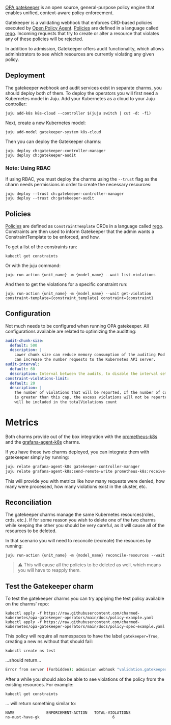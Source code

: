 [OPA gatekeeper](https://open-policy-agent.github.io/gatekeeper/website/docs/) is an open source, general-purpose policy engine that enables unified, context-aware policy enforcement.

Gatekeeper is a validating webhook that enforces CRD-based policies executed by [Open Policy Agent](https://www.openpolicyagent.org/). [Policies](https://open-policy-agent.github.io/gatekeeper/website/docs/howto#constraint-templates) are defined in a language called [rego](https://www.openpolicyagent.org/docs/latest/policy-language/). Incoming requests that try to create or alter a resource that violates any of these policies will be rejected.

In addition to admission, Gatekeeper offers audit functionality, which allows administrators to see which resources are currently violating any given policy.

##  Deployment

The gatekeeper webhook and audit services exist in separate charms, you should deploy both of them. To deploy the operators you will first need a Kubernetes model in Juju. Add your Kubernetes as a cloud to your Juju controller:

```console
juju add-k8s k8s-cloud --controller $(juju switch | cut -d: -f1)
```

Next, create a new Kubernetes model:

```console
juju add-model gatekeeper-system k8s-cloud
```

Then you can deploy the Gatekeeper charms:

```console
juju deploy ch:gatekeeper-controller-manager
juju deploy ch:gatekeeper-audit
```

### Note: Using RBAC

If using RBAC, you must deploy the charms using the `--trust` flag as the charm needs permissions in order to create the necessary resources:

```console
juju deploy --trust ch:gatekeeper-controller-manager
juju deploy --trust ch:gatekeeper-audit
```

## Policies

[Policies](https://open-policy-agent.github.io/gatekeeper/website/docs/howto#constraint-templates) are defined as `ConstraintTemplate` CRDs in a language called [rego](https://www.openpolicyagent.org/docs/latest/policy-language/). Constraints are then used to inform Gatekeeper that the admin wants a ConstraintTemplate to be enforced, and how.

To get a list of the constraints run:

```console
kubectl get constraints
```

Or with the juju command:
```console
juju run-action {unit_name} -m {model_name} --wait list-violations
```

And then to get the violations for a specific constraint run:
```console
juju run-action {unit_name} -m {model_name} --wait get-violation constraint-template={constraint_template} constraint={constraint}
```

## Configuration

Not much needs to be configured when running OPA gatekeeper. All configurations available are related to optimizing the auditting:
```yaml
audit-chunk-size:
  default: 500
  description: |
    Lower chunk size can reduce memory consumption of the auditing Pod but
    can increase the number requests to the Kubernetes API server.
audit-interval:
  default: 60
  description: Interval between the audits, to disable the interval set `audit-interval=0`
constraint-violations-limit:
  default: 20
  description: |
    The number of violations that will be reported, If the number of current violations
    is greater than this cap, the excess violations will not be reported but they
    will be included in the totalViolations count
```

# Metrics
Both charms provide out of the box integration with the [prometheus-k8s](https://charmhub.io/prometheus-k8s) and the [grafana-agent-k8s](https://charmhub.io/grafana-agent-k8s) charms.

If you have those two charms deployed, you can integrate them with gatekeeper simply by running:

```bash
juju relate grafana-agent-k8s gatekeeper-controller-manager
juju relate grafana-agent-k8s:send-remote-write prometheus-k8s:receive-remote-write
```

This will provide you with metrics like how many requests were denied, how many were processed, how many violations exist in the cluster, etc.

## Reconciliation

The gatekeeper charms manage the same Kubernetes resources(roles, crds, etc.). If for some reason you wish to delete one of the two charms while keeping the other you should be very careful, as it will cause all of the resources to be deleted.

In that scenario you will need to reconcile (recreate) the resources by running:

```console
juju run-action {unit_name} -m {model_name} reconcile-resources --wait
```
> :warning:  This will cause all the policies to be deleted as well, which means you will have to reapply them.

## Test the Gatekeeper charm

To test the gatekeeper charms you can try applying the test policy available on the charms' repo:

```console
kubectl apply -f https://raw.githubusercontent.com/charmed-kubernetes/opa-gatekeeper-operators/main/docs/policy-example.yaml
kubectl apply -f https://raw.githubusercontent.com/charmed-kubernetes/opa-gatekeeper-operators/main/docs/policy-spec-example.yaml
```

This policy will require all namespaces to have the label `gatekeeper=True`, creating a new ns without that should fail:

```console
kubectl create ns test
```
...should return...

```bash
Error from server (Forbidden): admission webhook "validation.gatekeeper.sh" denied the request: [ns-must-have-gk] you must provide labels: {"gatekeeper"}
```

After a while you should also be able to see violations of the policy from the
existing resources. For example:

```console
kubectl get constraints
```
... will return something similar to:

```
NAME              ENFORCEMENT-ACTION   TOTAL-VIOLATIONS
ns-must-have-gk                                6
```

